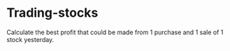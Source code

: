 # Trading-stocks
Calculate the best profit that could be made from 1 purchase and 1 sale of 1 stock yesterday.


